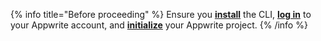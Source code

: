 {% info title="Before proceeding" %}
Ensure you [**install**](/docs/tooling/command-line/installation#getting-started) the CLI, [**log in**](/docs/tooling/command-line/installation#get-started) to your Appwrite account, and [**initialize**](/docs/tooling/command-line/installation#initialization) your Appwrite project.
{% /info %}
